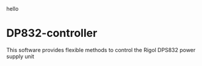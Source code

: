 
hello

# DP832-controller
This software provides flexible methods to control the Rigol DPS832 power supply unit 

